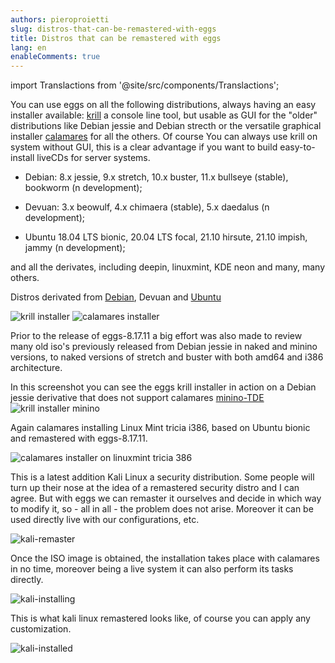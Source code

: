 ```yaml
---
authors: pieroproietti
slug: distros-that-can-be-remastered-with-eggs
title: Distros that can be remastered with eggs
lang: en
enableComments: true
---
```

import Translactions from '@site/src/components/Translactions';

<Translactions />

You can use eggs on all the following distributions, always having an easy installer available: [krill](https://penguins-eggs.net/2021/05/08/krill/) a console line tool, but usable as GUI for the "older" distributions like Debian jessie and Debian strecth or the versatile graphical installer [calamares](https://calamares.io/) for all the others. Of course You can always use krill on system without GUI, this is a clear advantage if you want to build easy-to-install liveCDs for server systems.

* Debian: 8.x jessie, 9.x stretch, 10.x buster, 11.x bullseye (stable), bookworm (n development);

* Devuan: 3.x beowulf, 4.x chimaera (stable), 5.x daedalus (n development);

* Ubuntu 18.04 LTS bionic, 20.04 LTS focal, 21.10 hirsute, 21.10 impish, jammy (n development);

and all the derivates, including deepin, linuxmint, KDE neon and many, many others.

Distros derivated from [Debian](https://distrowatch.com/search.php?basedon=Debian#simple), Devuan and [Ubuntu](https://distrowatch.com/search.php?ostype=All&category=All&origin=All&basedon=Ubuntu+%28LTS%29&notbasedon=None&desktop=All&architecture=All&package=All&rolling=All&isosize=All&netinstall=All&language=All&defaultinit=All&status=Active#simple)

![krill installer](/images/krill-installation.png)
![calamares installer](/images/bookworm.jpg)

Prior to the release of eggs-8.17.11 a big effort was also made to review many old iso's previously released from Debian jessie in naked and minino versions, to naked versions of stretch and buster with both amd64 and i386 architecture.

In this screenshot you can see the eggs krill installer in action on a Debian jessie derivative that does not support calamares [minino-TDE](
https://github.com/aosucas499/minino-TDE)
![krill installer minino](/images/minino.png)

Again calamares installing Linux Mint tricia i386, based on Ubuntu bionic and remastered with eggs-8.17.11.

![calamares installer on linuxmint tricia 386](/images/tricia-2021-10-03.png)

This is a latest addition Kali Linux a security distribution. Some people will turn up their nose at the idea of a remastered security distro and I can agree. But with eggs we can remaster it ourselves and decide in which way to modify it, so - all in all - the problem does not arise. Moreover it can be used directly live with our configurations, etc.

![kali-remaster](/images/kali-remastering.png)

Once the ISO image is obtained, the installation takes place with calamares in no time, moreover being a live system it can also perform its tasks directly.

![kali-installing](/images/kali-installing.png)

This is what kali linux remastered looks like, of course you can apply any customization.

![kali-installed](/images/kali-installed.png)
